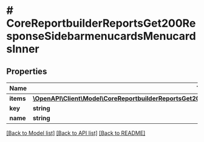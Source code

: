 # # CoreReportbuilderReportsGet200ResponseSidebarmenucardsMenucardsInner

## Properties

Name | Type | Description | Notes
------------ | ------------- | ------------- | -------------
**items** | [**\OpenAPI\Client\Model\CoreReportbuilderReportsGet200ResponseSidebarmenucardsMenucardsInnerItemsInner[]**](CoreReportbuilderReportsGet200ResponseSidebarmenucardsMenucardsInnerItemsInner.md) |  | [optional]
**key** | **string** | key | [optional]
**name** | **string** | name | [optional]

[[Back to Model list]](../../README.md#models) [[Back to API list]](../../README.md#endpoints) [[Back to README]](../../README.md)
